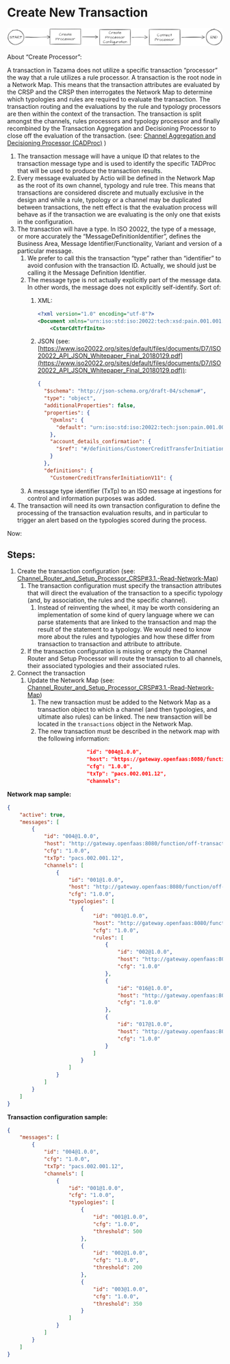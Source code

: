 # Create New Transaction

![](../../images/image-20220902-104423.png)

About “Create Processor”:

A transaction in Tazama does not utilize a specific transaction “processor” the way that a rule utilizes a rule processor. A transaction is the root node in a Network Map. This means that the transaction attributes are evaluated by the CRSP and the CRSP then interrogates the Network Map to determine which typologies and rules are required to evaluate the transaction. The transaction routing and the evaluations by the rule and typology processors are then within the context of the transaction. The transaction is split amongst the channels, rules processors and typology processor and finally recombined by the Transaction Aggregation and Decisioning Processor to close off the evaluation of the transaction. (see: [Channel Aggregation and Decisioning Processor (CADProc)](../99-Archive/Channel-Aggregation-And-Decisioning-Processor-Cadproc.md) )

1. The transaction message will have a unique ID that relates to the transaction message type and is used to identify the specific TADProc that will be used to produce the transaction results.
2. Every message evaluated by Actio will be defined in the Network Map as the root of its own channel, typology and rule tree. This means that transactions are considered discrete and mutually exclusive in the design and while a rule, typology or a channel may be duplicated between transactions, the nett effect is that the evaluation process will behave as if the transaction we are evaluating is the only one that exists in the configuration.
3. The transaction will have a type. In ISO 20022, the type of a message, or more accurately the “MessageDefinitionIdentifier”, defines the Business Area, Message Identifier/Functionality, Variant and version of a particular message.
    1. We prefer to call this the transaction “type” rather than “identifier” to avoid confusion with the transaction ID. Actually, we should just be calling it the Message Definition Identifier.
    2. The message type is not actually explicitly part of the message data. In other words, the message does not explicitly self-identify. Sort of:
        1. XML:
            ```xml
            <?xml version="1.0" encoding="utf-8"?>
            <Document xmlns="urn:iso:std:iso:20022:tech:xsd:pain.001.001.11">
                <CstmrCdtTrfInitn>
            ```
        2. JSON (see: [https://www.iso20022.org/sites/default/files/documents/D7/ISO20022_API_JSON_Whitepaper_Final_20180129.pdf](https://www.iso20022.org/sites/default/files/documents/D7/ISO20022_API_JSON_Whitepaper_Final_20180129.pdf)):

            ```json
            {
              "$schema": "http://json-schema.org/draft-04/schema#",
              "type": "object",
              "additionalProperties": false,
              "properties": {
                "@xmlns": {
                  "default": "urn:iso:std:iso:20022:tech:json:pain.001.001.11"
                },
                "account_details_confirmation": {
                  "$ref": "#/definitions/CustomerCreditTransferInitiationV11"
                }
              },
              "definitions": {
                "CustomerCreditTransferInitiationV11": {
            ```
    3. A message type identifier (TxTp) to an ISO message at ingestions for control and information purposes was added.
4. The transaction will need its own transaction configuration to define the processing of the transaction evaluation results, and in particular to trigger an alert based on the typologies scored during the process.

Now:

## Steps:

1. Create the transaction configuration (see: [Channel_Router_and_Setup_Processor_CRSP#3.1.-Read-Network-Map](../Channel-Router-And-Setup-Processor-CRSP.md#31-read-network-map))
    1. The transaction configuration must specify the transaction attributes that will direct the evaluation of the transaction to a specific typology (and, by association, the rules and the specific channel).
        1. Instead of reinventing the wheel, it may be worth considering an implementation of some kind of query language where we can parse statements that are linked to the transaction and map the result of the statement to a typology. We would need to know more about the rules and typologies and how these differ from transaction to transaction and attribute to attribute.
    2. If the transaction configuration is missing or empty the Channel Router and Setup Processor will route the transaction to all channels, their associated typologies and their associated rules.
2. Connect the transaction
    1. Update the Network Map (see: [Channel_Router_and_Setup_Processor_CRSP#3.1.-Read-Network-Map](../Channel-Router-And-Setup-Processor-CRSP.md#31-read-network-map))
        1. The new transaction must be added to the Network Map as a transaction object to which a channel (and then typologies, and ultimate also rules) can be linked. The new transaction will be located in the `transactions` object in the Network Map.
        2. The new transaction must be described in the network map with the following information:
            ```json
                            "id": "004@1.0.0",
                            "host": "https://gateway.openfaas:8080/function/off-transaction-aggregation-decisioning-processor-rel-1-1-0",
                            "cfg": "1.0.0",
                            "txTp": "pacs.002.001.12",
                            "channels": 
            ```

**Network map sample:**

```json
{
    "active": true,
    "messages": [
        {
            "id": "004@1.0.0",
            "host": "http://gateway.openfaas:8080/function/off-transaction-aggregation-decisioning-processor-rel-1-0-0",
            "cfg": "1.0.0",
            "txTp": "pacs.002.001.12",
            "channels": [
                {
                    "id": "001@1.0.0",
                    "host": "http://gateway.openfaas:8080/function/off-channel-aggregation-decisioning-processor-rel-1-0-0",
                    "cfg": "1.0.0",
                    "typologies": [
                        {
                            "id": "001@1.0.0",
                            "host": "http://gateway.openfaas:8080/function/off-typology-processor-rel-1-0-0",
                            "cfg": "1.0.0",
                            "rules": [
                                {
                                    "id": "002@1.0.0",
                                    "host": "http://gateway.openfaas:8080/function/off-rule-002-rel-1-0-0",
                                    "cfg": "1.0.0"
                                },
                                {
                                    "id": "016@1.0.0",
                                    "host": "http://gateway.openfaas:8080/function/off-rule-016-rel-1-0-0",
                                    "cfg": "1.0.0"
                                },
                                {
                                    "id": "017@1.0.0",
                                    "host": "http://gateway.openfaas:8080/function/off-rule-017-rel-1-0-0",
                                    "cfg": "1.0.0"
                                }
                            ]
                        }
                    ]
                }
            ]
        }
    ]
}


```

**Transaction configuration sample:**

```json
{
    "messages": [
        {
            "id": "004@1.0.0",
            "cfg": "1.0.0",
            "txTp": "pacs.002.001.12",
            "channels": [
                {
                    "id": "001@1.0.0",
                    "cfg": "1.0.0",
                    "typologies": [
                        {
                            "id": "001@1.0.0",
                            "cfg": "1.0.0",
                            "threshold": 500
                        },
                        {
                            "id": "002@1.0.0",
                            "cfg": "1.0.0",
                            "threshold": 200
                        },
                        {
                            "id": "003@1.0.0",
                            "cfg": "1.0.0",
                            "threshold": 350
                        }
                    ]
                }
            ]
        }
    ]
}
```

